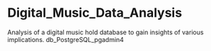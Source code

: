 # Digital_Music_Data_Analysis
Analysis of a digital music hold database to gain insights of various implications.  db_PostgreSQL_pgadmin4
